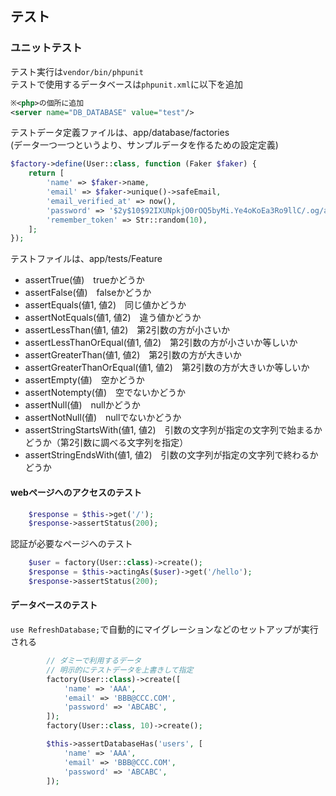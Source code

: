 ## テスト

### ユニットテスト
テスト実行は`vendor/bin/phpunit`  
テストで使用するデータベースは`phpunit.xml`に以下を追加  
```xml
※<php>の個所に追加
<server name="DB_DATABASE" value="test"/>
```

テストデータ定義ファイルは、app/database/factories  
(データ一つ一つというより、サンプルデータを作るための設定定義)
```php
$factory->define(User::class, function (Faker $faker) {
    return [
        'name' => $faker->name,
        'email' => $faker->unique()->safeEmail,
        'email_verified_at' => now(),
        'password' => '$2y$10$92IXUNpkjO0rOQ5byMi.Ye4oKoEa3Ro9llC/.og/at2.uheWG/igi', // password
        'remember_token' => Str::random(10),
    ];
});
```

テストファイルは、app/tests/Feature

- assertTrue(値)　trueかどうか
- assertFalse(値)　falseかどうか
- assertEquals(値1, 値2)　同じ値かどうか
- assertNotEquals(値1, 値2)　違う値かどうか
- assertLessThan(値1, 値2)　第2引数の方が小さいか
- assertLessThanOrEqual(値1, 値2)　第2引数の方が小さいか等しいか
- assertGreaterThan(値1, 値2)　第2引数の方が大きいか
- assertGreaterThanOrEqual(値1, 値2)　第2引数の方が大きいか等しいか
- assertEmpty(値)　空かどうか
- assertNotempty(値)　空でないかどうか
- assertNull(値)　nullかどうか
- assertNotNull(値)　nullでないかどうか
- assertStringStartsWith(値1, 値2)　引数の文字列が指定の文字列で始まるかどうか（第2引数に調べる文字列を指定）
- assertStringEndsWith(値1, 値2)　引数の文字列が指定の文字列で終わるかどうか　

#### webページへのアクセスのテスト
```php
    $response = $this->get('/');
    $response->assertStatus(200);
```

認証が必要なページへのテスト
```php
    $user = factory(User::class)->create();
    $response = $this->actingAs($user)->get('/hello');
    $response->assertStatus(200);
```

#### データベースのテスト
`use RefreshDatabase;`で自動的にマイグレーションなどのセットアップが実行される

```php
        // ダミーで利用するデータ
        // 明示的にテストデータを上書きして指定
        factory(User::class)->create([
            'name' => 'AAA',
            'email' => 'BBB@CCC.COM',
            'password' => 'ABCABC',
        ]);
        factory(User::class, 10)->create();

        $this->assertDatabaseHas('users', [
            'name' => 'AAA',
            'email' => 'BBB@CCC.COM',
            'password' => 'ABCABC',
        ]);
```
